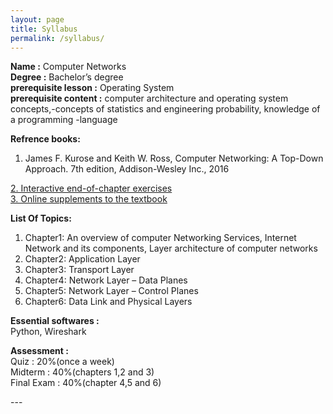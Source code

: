```yaml
---
layout: page
title: Syllabus
permalink: /syllabus/
---
```


<div>
<b>Name :</b>  Computer Networks<br>
<b>Degree :</b> Bachelor’s degree<br>
<b>prerequisite lesson :</b> Operating System<br>
<b>prerequisite content :</b> computer architecture and operating system concepts,-concepts of statistics and engineering probability, knowledge of a programming -language<br>


<b>Refrence books:</b><br>
1. James F. Kurose and Keith W. Ross, Computer Networking: A Top-Down Approach. 7th edition, Addison-Wesley Inc., 2016<br>

<a href="http://gaia.cs.umass.edu/kurose_ross/interactive/">2. Interactive end-of-chapter exercises</a><br>
<a href="https://media.pearsoncmg.com/bc/abp/cs-resources/#product,isbn=0133594149">3. Online supplements to the textbook</a><br>
 

<b>List Of Topics:</b><br>
1. Chapter1: An overview of computer Networking Services, Internet Network and its components, Layer architecture of computer networks<br>
2. Chapter2: Application Layer<br>
3. Chapter3: Transport Layer<br>
4. Chapter4: Network Layer – Data Planes<br>
5. Chapter5: Network Layer – Control Planes<br>
6. Chapter6: Data Link and Physical Layers<br>


<b>Essential softwares :</b><br>
Python, Wireshark<br>


<b>Assessment :</b><br>
Quiz : 20%(once a week)<br>
Midterm : 40%(chapters 1,2 and 3)<br>
Final Exam : 40%(chapter 4,5 and 6)<br>
</div>
---